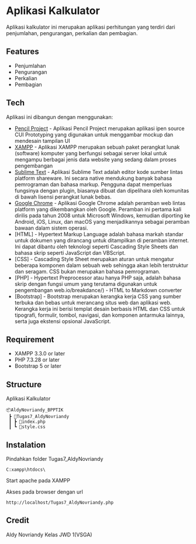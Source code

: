 # Aplikasi Kalkulator
Aplikasi kalkulator ini merupakan aplikasi perhitungan yang terdiri dari penjumlahan, pengurangan, perkalian dan pembagian.


## Features
- Penjumlahan
- Pengurangan
- Perkalian
- Pembagian


## Tech

Aplikasi ini dibangun dengan menggunakan: 

- [Pencil Project](https://pencil.evolus.vn/) - Aplikasi Pencil Project merupakan aplikasi ipen source CUI Prototyping yang digunakan untuk menggambar mockup dan mendesain tampilan UI
- [XAMPP](https://www.apachefriends.org/download.html) - Aplikasi XAMPP merupakan sebuah paket perangkat lunak (software) komputer yang berfungsi sebagai server lokal untuk mengampu berbagai jenis data website yang sedang dalam proses pengembangan
- [Sublime Text](https://www.sublimetext.com) - Aplikasi Sublime Text adalah editor kode sumber lintas platform shareware. Ini secara native mendukung banyak bahasa pemrograman dan bahasa markup. Pengguna dapat memperluas fungsinya dengan plugin, biasanya dibuat dan dipelihara oleh komunitas di bawah lisensi perangkat lunak bebas.
- [Google Chrome](https://www.google.com/chrome) -  Aplikasi Google Chrome adalah peramban web lintas platform yang dikembangkan oleh Google. Peramban ini pertama kali dirilis pada tahun 2008 untuk Microsoft Windows, kemudian diporting ke Android, iOS, Linux, dan macOS yang menjadikannya sebagai peramban bawaan dalam sistem operasi. 
- [HTML] - Hypertext Markup Language adalah bahasa markah standar untuk dokumen yang dirancang untuk ditampilkan di peramban internet. Ini dapat dibantu oleh teknologi seperti Cascading Style Sheets dan bahasa skrip seperti JavaScript dan VBScript.
- [CSS] - Cascading Style Sheet merupakan aturan untuk mengatur beberapa komponen dalam sebuah web sehingga akan lebih terstruktur dan seragam. CSS bukan merupakan bahasa pemrograman. 
- [PHP] - Hypertext Preprocessor atau hanya PHP saja, adalah bahasa skrip dengan fungsi umum yang terutama digunakan untuk pengembangan web.io/breakdance/) - HTML
to Markdown converter
- [Bootstrap] - Bootstrap merupakan kerangka kerja CSS yang sumber terbuka dan bebas untuk merancang situs web dan aplikasi web. Kerangka kerja ini berisi templat desain berbasis HTML dan CSS untuk tipografi, formulir, tombol, navigasi, dan komponen antarmuka lainnya, serta juga ekstensi opsional JavaScript.

## Requirement
- XAMPP 3.3.0 or later
- PHP 7.3.28 or later
- Bootstrap 5 or later

## Structure
Aplikasi Kalkulator
```
📦AldyNovriandy_BPPTIK
 ┣ 📂Tugas7_AldyNovriandy
 ┃ ┣ 📜index.php
 ┃ ┗ 📜style.css
```
## Instalation
Pindahkan folder Tugas7_AldyNovriandy
```
C:xampp\htdocs\
```

Start apache pada XAMPP

Akses pada browser dengan url
```
http://localhost/Tugas7_AldyNovriandy.php
```


## Credit

Aldy Novriandy Kelas JWD 1(VSGA)
